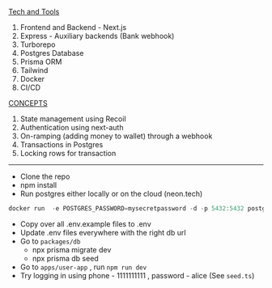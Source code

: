 <u>Tech and Tools</u>
1. Frontend and Backend - Next.js
2. Express - Auxiliary backends (Bank webhook)
3. Turborepo
4. Postgres Database
5. Prisma ORM
6. Tailwind
7. Docker
8. CI/CD

<u>CONCEPTS</u>
1. State management using Recoil
2. Authentication using next-auth
3. On-ramping (adding money to wallet) through a webhook
4. Transactions in Postgres
5. Locking rows for transaction

---

- Clone the repo
- npm install
- Run postgres either locally or on the cloud (neon.tech)

```jsx
docker run  -e POSTGRES_PASSWORD=mysecretpassword -d -p 5432:5432 postgres
```

- Copy over all .env.example files to .env
- Update .env files everywhere with the right db url
- Go to `packages/db`
    - npx prisma migrate dev
    - npx prisma db seed
- Go to `apps/user-app` , run `npm run dev`
- Try logging in using phone - 1111111111 , password - alice (See `seed.ts`)
